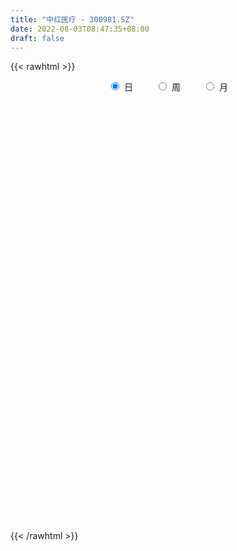 ```yaml
---
title: "中红医疗 - 300981.SZ"
date: 2022-08-03T08:47:35+08:00
draft: false
---
```

{{< rawhtml >}}
    <div style="text-align: center">
        <label style="padding: 1rem;"><input style="margin-right: .5rem" type="radio" name="period" value="D" checked onclick="period_change(this)">日</label>
        <label style="padding: 1rem;"><input style="margin-right: .5rem" type="radio" name="period" value="W" onclick="period_change(this)">周</label>
        <label style="padding: 1rem;"><input style="margin-right: .5rem" type="radio" name="period" value="M" onclick="period_change(this)">月</label>
    </div>
    <div id="chart" style="height: 700px;"></div> 
    <script type="text/javascript">
        const D_v = [256393.72,172253.92,147816.54,125622.82,122790.67,104671.19,64153.68,48024.16,67506.08,60746.45,49383.32,50607.19,59049.89,33648.65,50312.04,42041.07,35559.22,33284.93,43702.5,38813.65,40361.8,66920.63,40305.67,46655.91,24254.39,31380.41,26561.98,27482.94,19386.02,24160.31,41302.45,30517.37,21992.41,26830.93,20445.38,41765.18,22527.05,19802.44,30797.19,33552.38,47949.92,45190.56,31240.08,38818.82,29369.62,28395.24,20129.69,17853.7,19144.11,33870.63,25105.09,21987.36,29066.43,34952.06,31087.12,13733.13,20253.31,22957.65,17553.63,22380.68,17962.88,18557.86,35231.71,23381.16,36420.7,35297.35,40843.28,25411.14,26919.05,20680.69,23519.79,17785.94,16568.09,12794.38,15481.74,20413.28,26339.66,17547.99,10770.23,15386.79,11062.39,18555.82,26339.06,34844.98,50318.6,22431.85,12632.86,17320.08,16522.09,13771.8,14266.79,12981.8,18505.3,13600.38,11298.2,11376.04,10428.42,16001.94,14866.75,19639.7,10689.15,7425.64,9242.33,11439.88,10341.1,12050.51,7472.5,12247.8,11093.77,16244.89,8816.88,6420.46,15825.59,18126.48,12758.07,7872.23,9549.02,9623.04,9987.57,15386.27,36105.76,18239.56,10986.57,15444.52,13707.32,34084.74,17711.7,24548.98,18134.79,9942.35,12758.21,13586.99,11237.34,17486.21,24627.7,16632.73,13793.49,10221.06,11506.7,15511.66,18279.5,22495.67,20374.28,36334.07,37670.27,22677.48,14673.31,11371.99,11824.58,7058.87,11031.82,12222.68,10202.62,12060.77,11431.38,11778.79,8540.4,10630.08,24730.43,11220.29,10670.73,11539.95,9493.85,10802.73,9022.43,11325.75,18879.48,13673.4,11935.15,14095.89,9889.29,76384.86,52217.74,35589.44,46397.74,44775.28,57673.95,39049.2,38189.23,16590.52,14508.03,15698.51,9231.47,13791.32,7838.14,13460.15,9209.76,6672.78,7697.57,7479.93,7022.08,10339.03,7149.91,6459.95,7621.0,7870.52,9367.14,8021.31,9766.61,7608.45,14739.66,12085.99,12343.44,6977.98,8092.6,9195.36,12969.08,9682.01,15118.0,13789.61,12113.04,23111.92,24564.06,17493.87,16410.47,14864.52,8401.8,14125.88,10655.38,7546.01,9585.69,6821.33,7375.13,10916.23,7618.89,7972.34,9611.56,9922.9,7108.04,6727.79,7542.65,7381.84,6327.62,9493.31,7870.12,5733.19,5319.41,6204.92,8000.22,6205.38,12222.29,9895.99,20122.04,45695.86,32724.51,26047.89,16288.66,14591.16,15677.26,21932.46,17666.22,18211.75,18086.97,17531.07,13971.49,12140.03,17164.67,23783.45,50716.29,31011.9,23062.01,28240.52,48794.38,35475.22,50508.8,28471.37,34618.13,42919.22,34299.28,32849.02,26928.8,24811.99,24548.41,28263.82,22183.17,26265.93,25158.35,25497.42,19627.54,19088.65,24056.28,50337.99,32562.72,38434.77,24700.79,24495.8,42038.51,31958.18,25122.77,19262.47,19004.26,20975.98,19140.75,12640.39,15603.6,21994.15,24637.42,16751.09,23972.26,18533.98,21695.25,21899.92,18454.7,24359.28,22260.46,20411.69,13182.16,46086.98]
const D_histogram = [0.0,0.4288547009,0.7335442277,1.5949817291,1.9365278315,1.1883366738,0.6909086236,0.02224363,-0.1341777355,-0.2354449886,-0.3945766913,-0.3433337337,-0.7505345885,-1.0333728089,-1.129183391,-1.4281952783,-1.7182154625,-1.7454404374,-1.5502145921,-1.2286434573,-1.2299499021,-0.6572878826,-0.3258397909,-0.4270556229,-0.4211205928,-0.2822827661,-0.2914169467,-0.393430441,-0.3132036401,-0.3570929226,-0.7105101288,-1.1695024304,-1.3494903466,-1.5405656283,-1.4180995501,-0.850857965,-0.5629609589,-0.2731458433,0.1813527557,0.5699667675,1.1598198665,1.6909933253,1.7663151966,1.7457785956,1.4733570563,0.9799531359,0.7092687192,0.5371468925,0.247615077,0.4415564689,0.5323250369,0.6564781551,0.8911925299,1.1400259303,0.9059864826,0.7534670066,0.6417280962,0.4093348778,0.1017183533,-0.2639561711,-0.6883691108,-0.7722309338,-0.4137620217,-0.2005012483,0.2096900444,0.4009680676,0.8308295399,0.9512045282,0.7459530494,0.3533227731,0.4054742728,0.459608746,0.3700637118,0.21792633,0.2439959861,0.3351672658,0.242705132,0.0145500869,-0.0863400799,-0.4414874422,-0.5113489971,-0.2705740578,0.073124611,0.5020787365,-0.0774748828,-0.5923274689,-0.8455578987,-1.0523474151,-1.2569950341,-1.2546160729,-1.0674115629,-0.9689392838,-0.9756232134,-0.9499164965,-0.8322528797,-0.6899416568,-0.5540238808,-0.6143232737,-0.7770922099,-0.7251109391,-0.8644325774,-0.8450749445,-0.661531217,-0.7163209334,-0.8170712485,-1.0320206203,-1.1543178768,-1.2656601784,-1.104867675,-0.7889897892,-0.5668047159,-0.3173352559,-0.3873125334,-0.7129503529,-0.7110759876,-0.7219336646,-0.628790547,-0.4298771336,-0.2979228084,0.0002519704,-0.27736276,-0.5541560964,-0.6098069004,-0.4300070563,-0.303805984,0.2072646474,0.5372691582,0.8443892107,0.8153693739,0.8714404028,0.9835773324,1.1431567601,1.2544927767,1.4015617637,1.5448072029,1.6146374217,1.4594421863,1.3422368045,1.1778991076,1.1392833053,1.1546444858,1.158918985,1.0774360601,1.2050320631,1.3751054793,1.2515139258,1.0355536547,0.7898045181,0.4675436723,0.2688696886,0.2595678281,0.2858937939,0.280826623,0.3022953055,0.3373053776,0.2180165212,0.1156243527,-0.0738197025,0.0419938244,0.0404743145,0.0904827575,-0.0010711698,-0.0795489496,-0.0293874623,-0.0747439882,-0.0599968321,0.0670906653,0.0746191673,0.1132211771,0.016493608,-0.0030314397,0.7454498965,1.2113129648,1.3024610764,1.5466679215,1.4780034875,1.7169895989,1.6199078579,0.8426080265,0.3702091939,-0.1105252772,-0.6750543523,-0.9974051777,-1.4519258201,-1.6902887397,-2.0020966514,-2.1156679687,-1.991466359,-1.7195670075,-1.4343508219,-1.2213933077,-1.208886538,-1.1788817031,-1.0487270371,-0.8391732297,-0.7248577139,-0.5226901852,-0.3393211966,-0.2850639209,-0.1601253334,-0.2102205954,-0.0848443975,0.1326476825,0.2602409639,0.3733452286,0.4495281875,0.5281838636,0.4428799564,0.1204255637,-0.2102347732,-0.218071662,0.0641308071,0.2872701102,0.2651174594,0.2116693241,0.232184447,0.2629921369,0.4237574038,0.3942935542,0.3489900873,0.27044923,0.1337333484,-0.0121617919,-0.0099920801,0.0063951202,0.0320963002,-0.008622757,0.1000817663,0.0814499904,0.0425096075,0.0106535601,0.014877804,-0.0529890183,0.0118595616,-0.0624295025,-0.0884263138,-0.1649149257,-0.251434517,-0.4540045566,-0.5919381467,-0.9947619151,-1.2428394508,-1.1859965608,-1.7883634096,-2.0094650212,-1.939050411,-1.7649629226,-1.5003660501,-1.208635916,-0.9015884261,-0.6008958788,-0.2968817176,-0.0673108616,0.0922321249,0.2241981656,0.3397469364,0.498162675,0.7244227246,0.8884349832,0.963241864,1.0589825819,1.0729815017,-0.5443676152,-1.4555225733,-1.8819015079,-2.0179966284,-1.9125504764,-1.7372897628,-1.5062676867,-1.2693945916,-0.9535007702,-0.6662824072,-0.3965352488,-0.1273629752,0.1276288026,0.3619890678,0.5786035984,0.7331308017,0.8242932837,0.9207746746,1.0089662724,1.1297115656,1.1955860051,1.2259956403,1.2329790911,1.2227413471,1.2434936846,1.2101867057,1.1445368476,1.0651915324,1.0070735676,0.934932038,0.8377827428,0.7683474431,0.7117896664,0.6199734463,0.5790192838,0.5535408871,0.5499617447,0.5213903595,0.4742728427,0.4405325198,0.413388717,0.4017092147,0.4019718251,0.3666699207,0.3349806255,0.2024305684]
const D_fast = [0.0,0.5360683761,1.0241439599,2.2843268935,3.1100049538,2.6588979646,2.3341970703,1.6710929842,1.4811271848,1.3209986845,1.063222809,1.0286323332,0.4337978313,-0.1073835914,-0.4854900212,-1.1415507281,-1.8611247779,-2.3247098622,-2.5170376648,-2.5026273944,-2.8114213147,-2.4030812659,-2.153093122,-2.3610728597,-2.4604179777,-2.3921508426,-2.4741392598,-2.6745103644,-2.6725844735,-2.8057469866,-3.336791725,-4.0881596343,-4.6055201371,-5.1817368259,-5.4137956353,-5.0592685414,-4.912111775,-4.6905831202,-4.1907463323,-3.6596406286,-2.7798325629,-1.8259107729,-1.3090101024,-0.8931020545,-0.7971843298,-1.0455999662,-1.1389672031,-1.1768023066,-1.4044303528,-1.1000998438,-0.8762500165,-0.5879773596,-0.1304648522,0.4033750307,0.3958322037,0.4316794793,0.4803725929,0.350313094,0.0681261578,-0.3635374093,-0.9600426268,-1.2369621832,-0.9819337765,-0.8187983152,-0.3561845114,-0.0646644713,0.572904386,0.9310805063,0.9123172899,0.6080177068,0.7615377747,0.9305744345,0.9335453282,0.8358895289,0.9229581816,1.0979212777,1.0661354268,0.8416179035,0.7191427167,0.2536234939,0.0559246897,0.2290561145,0.5910359361,1.1455097457,0.5465874057,-0.1163470476,-0.5809669521,-1.0508433223,-1.5697396998,-1.8810147568,-1.9606631376,-2.1044256794,-2.3550154123,-2.5667878195,-2.6571874226,-2.687361614,-2.6899498082,-2.9038300195,-3.2608720082,-3.3901684722,-3.7455982549,-3.937509358,-3.9193484348,-4.1532183845,-4.4582365117,-4.9311910386,-5.3420677643,-5.7698251105,-5.8852495258,-5.7666190874,-5.686135193,-5.5159995471,-5.6828049578,-6.1866803656,-6.3625749972,-6.5539160903,-6.6179706095,-6.5265264795,-6.4690528564,-6.170815085,-6.5177705053,-6.9331028659,-7.141205395,-7.0689073149,-7.0186577387,-6.4557709454,-5.9914491451,-5.4732317899,-5.2984092832,-5.0244781537,-4.6664468909,-4.2210782731,-3.7961190624,-3.2986596345,-2.7692123945,-2.2957228203,-2.0860575091,-1.8677036898,-1.7375666098,-1.4913615857,-1.1873392839,-0.8933350384,-0.7054589483,-0.2766049295,0.2372448565,0.4265317845,0.4694599271,0.42116192,0.2157869923,0.0843304307,0.1399205272,0.2377199415,0.3028594263,0.3999019352,0.5192383517,0.4544536256,0.3809675453,0.1730685645,0.2993805475,0.3079796162,0.3806087485,0.2887870288,0.1904220117,0.2332366334,0.1691941104,0.1689420584,0.3128022222,0.338985516,0.4058928201,0.313288653,0.2930057454,1.2278495557,1.9965408652,2.4133042459,3.0441780713,3.3450145093,4.0132480203,4.3211432439,3.7544954191,3.3746488849,2.8662830945,2.1329904314,1.5612883115,0.7437862141,0.0828511096,-0.7294809649,-1.3719692744,-1.7456342545,-1.9036266548,-1.9769981747,-2.0693889874,-2.3591038522,-2.6238194431,-2.7558465363,-2.7560860363,-2.822984949,-2.7514899667,-2.6529512772,-2.6699599816,-2.5850527275,-2.6877031384,-2.5835380399,-2.3328840392,-2.1402305169,-1.933789945,-1.7452249392,-1.5345232972,-1.5091072153,-1.8014552171,-2.1846742473,-2.2470290517,-1.9487938807,-1.6538370501,-1.6097103361,-1.6102411404,-1.5316799057,-1.4351241816,-1.1684195637,-1.0993100248,-1.0573659698,-1.0682945197,-1.1715770642,-1.3205126525,-1.3208409607,-1.3028549803,-1.2691297253,-1.3120044717,-1.1782795069,-1.1765487851,-1.2048617662,-1.2340544236,-1.2261107287,-1.3072248056,-1.2394113353,-1.3293077749,-1.3774111647,-1.4951285081,-1.6445067286,-1.9605779073,-2.2464960341,-2.8980102812,-3.4567976796,-3.6964539299,-4.745911631,-5.4693794979,-5.8837274905,-6.1508807327,-6.2613753728,-6.2718042176,-6.1901538343,-6.0396852567,-5.8098915249,-5.5971483842,-5.4145473666,-5.2265317844,-5.0260462795,-4.7430898722,-4.3357241414,-3.9496031371,-3.6339857902,-3.2734994268,-2.9912551316,-4.7446961523,-6.0197317537,-6.9165860653,-7.5571803429,-7.92987181,-8.1889335371,-8.3344783827,-8.4149539355,-8.3374353066,-8.2167875454,-8.0461741993,-7.8088426694,-7.521943691,-7.1970861588,-6.8358207286,-6.4980108249,-6.200775022,-5.8740999624,-5.5336667966,-5.130493612,-4.7657226712,-4.4288141259,-4.1135859023,-3.8181383095,-3.4865125509,-3.2172728534,-2.9967884995,-2.8098359316,-2.6161855046,-2.4545940247,-2.3422976341,-2.2196460731,-2.0982564332,-2.0350792917,-1.9312786333,-1.8183718082,-1.6844605144,-1.5826843097,-1.5112336159,-1.4348408089,-1.3586374323,-1.269889631,-1.1691340643,-1.1127684885,-1.0607126273,-1.1426550423]
const D_slow = [0.0,0.1072136752,0.2905997321,0.6893451644,1.1734771223,1.4705612908,1.6432884467,1.6488493542,1.6153049203,1.5564436731,1.4577995003,1.3719660669,1.1843324197,0.9259892175,0.6436933698,0.2866445502,-0.1429093154,-0.5792694248,-0.9668230728,-1.2739839371,-1.5814714126,-1.7457933833,-1.827253331,-1.9340172368,-2.0392973849,-2.1098680765,-2.1827223131,-2.2810799234,-2.3593808334,-2.4486540641,-2.6262815962,-2.9186572038,-3.2560297905,-3.6411711976,-3.9956960851,-4.2084105764,-4.3491508161,-4.4174372769,-4.372099088,-4.2296073961,-3.9396524295,-3.5169040981,-3.075325299,-2.6388806501,-2.270541386,-2.0255531021,-1.8482359223,-1.7139491991,-1.6520454299,-1.5416563126,-1.4085750534,-1.2444555147,-1.0216573822,-0.7366508996,-0.5101542789,-0.3217875273,-0.1613555032,-0.0590217838,-0.0335921955,-0.0995812382,-0.2716735159,-0.4647312494,-0.5681717548,-0.6182970669,-0.5658745558,-0.4656325389,-0.2579251539,-0.0201240219,0.1663642405,0.2546949338,0.356063502,0.4709656885,0.5634816164,0.6179631989,0.6789621954,0.7627540119,0.8234302949,0.8270678166,0.8054827966,0.6951109361,0.5672736868,0.4996301724,0.5179113251,0.6434310092,0.6240622885,0.4759804213,0.2645909466,0.0015040928,-0.3127446657,-0.6263986839,-0.8932515747,-1.1354863956,-1.379392199,-1.6168713231,-1.824934543,-1.9974199572,-2.1359259274,-2.2895067458,-2.4837797983,-2.6650575331,-2.8811656774,-3.0924344136,-3.2578172178,-3.4368974511,-3.6411652633,-3.8991704183,-4.1877498875,-4.5041649321,-4.7803818509,-4.9776292982,-5.1193304771,-5.1986642911,-5.2954924245,-5.4737300127,-5.6514990096,-5.8319824257,-5.9891800625,-6.0966493459,-6.171130048,-6.1710670554,-6.2404077454,-6.3789467695,-6.5313984946,-6.6389002587,-6.7148517547,-6.6630355928,-6.5287183033,-6.3176210006,-6.1137786571,-5.8959185564,-5.6500242233,-5.3642350333,-5.0506118391,-4.7002213982,-4.3140195974,-3.910360242,-3.5454996954,-3.2099404943,-2.9154657174,-2.6306448911,-2.3419837696,-2.0522540234,-1.7828950084,-1.4816369926,-1.1378606228,-0.8249821413,-0.5660937276,-0.3686425981,-0.25175668,-0.1845392579,-0.1196473009,-0.0481738524,0.0220328033,0.0976066297,0.1819329741,0.2364371044,0.2653431926,0.246888267,0.2573867231,0.2675053017,0.2901259911,0.2898581986,0.2699709612,0.2626240957,0.2439380986,0.2289388906,0.2457115569,0.2643663487,0.292671643,0.296795045,0.2960371851,0.4823996592,0.7852279004,1.1108431695,1.4975101499,1.8670110217,2.2962584215,2.7012353859,2.9118873926,3.004439691,2.9768083717,2.8080447837,2.5586934892,2.1957120342,1.7731398493,1.2726156865,0.7436986943,0.2458321045,-0.1840596473,-0.5426473528,-0.8479956797,-1.1502173142,-1.44493774,-1.7071194993,-1.9169128067,-2.0981272351,-2.2287997814,-2.3136300806,-2.3848960608,-2.4249273941,-2.477482543,-2.4986936424,-2.4655317218,-2.4004714808,-2.3071351736,-2.1947531268,-2.0627071608,-1.9519871717,-1.9218807808,-1.9744394741,-2.0289573896,-2.0129246878,-1.9411071603,-1.8748277954,-1.8219104644,-1.7638643527,-1.6981163185,-1.5921769675,-1.493603579,-1.4063560571,-1.3387437496,-1.3053104126,-1.3083508605,-1.3108488806,-1.3092501005,-1.3012260255,-1.3033817147,-1.2783612732,-1.2579987755,-1.2473713737,-1.2447079837,-1.2409885327,-1.2542357873,-1.2512708969,-1.2668782725,-1.2889848509,-1.3302135823,-1.3930722116,-1.5065733507,-1.6545578874,-1.9032483662,-2.2139582289,-2.5104573691,-2.9575482214,-3.4599144767,-3.9446770795,-4.3859178101,-4.7610093227,-5.0631683017,-5.2885654082,-5.4387893779,-5.5130098073,-5.5298375227,-5.5067794915,-5.4507299501,-5.365793216,-5.2412525472,-5.060146866,-4.8380381203,-4.5972276542,-4.3324820088,-4.0642366333,-4.2003285371,-4.5642091804,-5.0346845574,-5.5391837145,-6.0173213336,-6.4516437743,-6.828210696,-7.1455593439,-7.3839345364,-7.5505051382,-7.6496389504,-7.6814796942,-7.6495724936,-7.5590752266,-7.414424327,-7.2311416266,-7.0250683057,-6.794874637,-6.5426330689,-6.2602051775,-5.9613086763,-5.6548097662,-5.3465649934,-5.0408796566,-4.7300062355,-4.4274595591,-4.1413253472,-3.8750274641,-3.6232590722,-3.3895260627,-3.180080377,-2.9879935162,-2.8100460996,-2.655052738,-2.5102979171,-2.3719126953,-2.2344222591,-2.1040746692,-1.9855064586,-1.8753733286,-1.7720261494,-1.6715988457,-1.5711058894,-1.4794384092,-1.3956932528,-1.3450856107]
const D_data = [['2021-04-27', 152.35, 120.9, 120.57, 159.8],['2021-04-28', 122.0, 127.62, 112.0, 132.15],['2021-04-29', 132.0, 128.55, 128.11, 138.88],['2021-04-30', 130.0, 139.7, 128.38, 139.7],['2021-05-06', 142.01, 138.0, 136.11, 147.6],['2021-05-07', 138.0, 124.68, 124.5, 138.0],['2021-05-10', 124.01, 125.42, 121.6, 129.48],['2021-05-11', 123.08, 120.63, 119.0, 123.9],['2021-05-12', 118.0, 125.0, 116.12, 126.4],['2021-05-13', 123.87, 125.07, 122.83, 129.37],['2021-05-14', 125.52, 123.6, 122.3, 127.5],['2021-05-17', 124.92, 125.85, 123.99, 129.18],['2021-05-18', 124.01, 118.88, 118.15, 124.08],['2021-05-19', 117.8, 118.0, 117.12, 120.3],['2021-05-20', 117.0, 118.56, 114.84, 120.48],['2021-05-21', 117.51, 113.98, 113.8, 117.81],['2021-05-24', 113.0, 111.24, 109.94, 113.0],['2021-05-25', 112.99, 112.23, 112.11, 114.89],['2021-05-26', 111.23, 114.04, 109.5, 115.15],['2021-05-27', 113.5, 115.75, 113.0, 116.36],['2021-05-28', 115.7, 111.38, 111.18, 115.7],['2021-05-31', 113.67, 119.13, 112.99, 120.98],['2021-06-01', 117.0, 117.91, 115.78, 119.48],['2021-06-02', 115.01, 112.54, 112.12, 115.84],['2021-06-03', 112.6, 113.0, 112.01, 113.95],['2021-06-04', 112.8, 114.48, 112.5, 116.33],['2021-06-07', 113.66, 112.44, 112.2, 114.0],['2021-06-08', 112.64, 110.38, 110.0, 113.57],['2021-06-09', 110.39, 111.99, 109.51, 112.2],['2021-06-10', 112.42, 109.92, 109.8, 112.45],['2021-06-11', 108.66, 104.17, 103.82, 109.6],['2021-06-15', 103.02, 99.49, 99.25, 103.59],['2021-06-16', 99.0, 99.8, 97.56, 100.96],['2021-06-17', 99.16, 97.0, 96.69, 99.79],['2021-06-18', 96.25, 99.01, 96.23, 99.28],['2021-06-21', 98.49, 104.96, 98.16, 107.63],['2021-06-22', 104.47, 102.6, 102.5, 104.47],['2021-06-23', 102.64, 103.23, 101.22, 103.85],['2021-06-24', 102.63, 106.65, 101.7, 107.98],['2021-06-25', 106.42, 107.8, 105.09, 109.88],['2021-06-28', 107.0, 113.09, 106.81, 115.8],['2021-06-29', 112.67, 116.01, 112.26, 117.2],['2021-06-30', 114.5, 112.86, 112.55, 114.84],['2021-07-01', 113.5, 112.81, 112.79, 119.18],['2021-07-02', 110.88, 109.8, 109.08, 113.35],['2021-07-05', 109.15, 105.63, 104.8, 110.7],['2021-07-06', 106.5, 106.75, 104.01, 107.4],['2021-07-07', 104.3, 107.03, 104.3, 107.88],['2021-07-08', 107.07, 104.38, 104.16, 107.86],['2021-07-09', 104.31, 110.23, 104.3, 111.28],['2021-07-12', 110.15, 109.89, 108.7, 112.62],['2021-07-13', 109.67, 111.18, 106.82, 111.18],['2021-07-14', 111.0, 114.0, 109.94, 115.5],['2021-07-15', 115.0, 116.18, 112.5, 118.5],['2021-07-16', 114.6, 110.9, 110.8, 115.79],['2021-07-19', 110.2, 111.48, 110.0, 112.69],['2021-07-20', 113.0, 111.8, 111.8, 115.48],['2021-07-21', 110.11, 109.76, 108.62, 110.79],['2021-07-22', 109.66, 107.55, 107.18, 109.7],['2021-07-23', 107.31, 104.92, 103.6, 108.12],['2021-07-26', 104.5, 101.63, 99.67, 104.5],['2021-07-27', 101.1, 103.88, 100.23, 104.68],['2021-07-28', 103.98, 109.62, 103.98, 111.88],['2021-07-29', 108.81, 109.02, 106.05, 110.05],['2021-07-30', 107.98, 113.1, 107.5, 114.89],['2021-08-02', 115.2, 112.16, 111.81, 118.0],['2021-08-03', 111.88, 117.28, 111.55, 117.71],['2021-08-04', 117.0, 115.59, 113.6, 117.0],['2021-08-05', 115.88, 111.97, 111.8, 117.87],['2021-08-06', 110.98, 108.47, 108.2, 112.78],['2021-08-09', 107.9, 113.47, 106.92, 115.28],['2021-08-10', 113.52, 114.19, 112.0, 114.78],['2021-08-11', 114.8, 112.7, 112.65, 115.15],['2021-08-12', 111.71, 111.58, 111.5, 113.38],['2021-08-13', 111.86, 113.75, 111.13, 113.84],['2021-08-16', 114.38, 115.22, 112.17, 115.8],['2021-08-17', 115.52, 113.26, 112.43, 117.2],['2021-08-18', 112.39, 110.91, 109.81, 113.8],['2021-08-19', 110.8, 111.7, 110.11, 112.96],['2021-08-20', 112.18, 107.17, 106.89, 112.18],['2021-08-23', 106.43, 109.3, 106.43, 109.9],['2021-08-24', 109.0, 113.42, 108.53, 113.91],['2021-08-25', 113.41, 116.29, 113.01, 117.48],['2021-08-26', 117.26, 119.77, 115.11, 119.77],['2021-08-27', 113.2, 106.98, 106.86, 113.48],['2021-08-30', 106.0, 104.63, 104.23, 107.77],['2021-08-31', 104.66, 105.3, 104.02, 106.5],['2021-09-01', 105.3, 103.89, 102.15, 105.6],['2021-09-02', 103.53, 101.85, 101.29, 103.69],['2021-09-03', 101.8, 102.82, 100.88, 102.84],['2021-09-06', 102.67, 104.61, 101.65, 104.97],['2021-09-07', 105.0, 103.31, 103.01, 105.0],['2021-09-08', 103.29, 101.28, 100.98, 103.29],['2021-09-09', 101.3, 100.75, 99.7, 101.48],['2021-09-10', 100.63, 101.33, 99.77, 101.43],['2021-09-13', 101.34, 101.46, 101.12, 102.96],['2021-09-14', 101.31, 101.34, 100.3, 102.3],['2021-09-15', 101.25, 98.3, 97.86, 101.33],['2021-09-16', 98.2, 95.51, 95.41, 98.21],['2021-09-17', 95.5, 96.93, 91.68, 97.24],['2021-09-22', 94.98, 93.26, 93.2, 95.98],['2021-09-23', 93.9, 93.81, 93.6, 94.88],['2021-09-24', 94.38, 95.36, 93.71, 95.99],['2021-09-27', 95.36, 91.69, 91.01, 95.36],['2021-09-28', 91.15, 89.57, 89.51, 91.68],['2021-09-29', 89.52, 86.0, 86.0, 89.56],['2021-09-30', 85.0, 84.79, 84.07, 85.49],['2021-10-08', 84.1, 82.7, 82.56, 84.8],['2021-10-11', 82.55, 84.63, 82.55, 85.35],['2021-10-12', 84.65, 86.41, 83.34, 87.49],['2021-10-13', 85.62, 85.43, 84.3, 86.41],['2021-10-14', 85.69, 85.96, 85.07, 86.75],['2021-10-15', 85.0, 81.41, 81.23, 85.0],['2021-10-18', 80.52, 75.92, 75.78, 80.62],['2021-10-19', 75.92, 77.78, 75.04, 77.97],['2021-10-20', 77.79, 76.2, 75.9, 77.8],['2021-10-21', 76.15, 76.34, 75.81, 77.42],['2021-10-22', 76.1, 77.17, 75.83, 77.5],['2021-10-25', 76.99, 76.06, 75.06, 77.17],['2021-10-26', 76.14, 78.31, 75.22, 79.82],['2021-10-27', 75.08, 70.15, 69.9, 75.78],['2021-10-28', 70.0, 67.42, 66.88, 70.0],['2021-10-29', 68.0, 67.9, 67.25, 68.58],['2021-11-01', 68.2, 69.83, 67.8, 70.96],['2021-11-02', 69.69, 68.74, 68.03, 70.76],['2021-11-03', 69.99, 74.3, 69.56, 75.6],['2021-11-04', 72.99, 73.67, 72.8, 74.6],['2021-11-05', 73.8, 74.75, 72.52, 76.89],['2021-11-08', 74.35, 71.07, 70.14, 74.7],['2021-11-09', 72.01, 72.03, 71.37, 72.27],['2021-11-10', 71.85, 73.11, 71.3, 73.49],['2021-11-11', 72.71, 74.51, 72.5, 74.6],['2021-11-12', 74.52, 74.86, 73.71, 75.0],['2021-11-15', 74.98, 76.38, 74.8, 76.99],['2021-11-16', 76.51, 77.66, 75.07, 78.86],['2021-11-17', 77.68, 78.0, 76.45, 78.0],['2021-11-18', 77.9, 75.65, 75.62, 78.28],['2021-11-19', 75.64, 76.03, 74.74, 76.17],['2021-11-22', 76.03, 75.25, 74.45, 76.48],['2021-11-23', 75.25, 76.81, 74.66, 76.98],['2021-11-24', 77.18, 77.99, 75.97, 78.14],['2021-11-25', 78.8, 78.52, 77.77, 79.98],['2021-11-26', 78.6, 77.86, 77.8, 80.3],['2021-11-29', 81.0, 81.29, 79.91, 84.67],['2021-11-30', 80.31, 83.48, 79.41, 84.56],['2021-12-01', 82.38, 80.84, 80.5, 82.79],['2021-12-02', 81.01, 79.58, 79.3, 82.29],['2021-12-03', 79.45, 78.62, 77.77, 79.45],['2021-12-06', 78.12, 76.58, 76.51, 78.8],['2021-12-07', 76.63, 76.98, 76.04, 77.24],['2021-12-08', 77.5, 78.98, 77.0, 78.98],['2021-12-09', 78.7, 79.68, 78.38, 80.25],['2021-12-10', 79.5, 79.57, 78.87, 80.28],['2021-12-13', 80.0, 80.19, 79.31, 80.96],['2021-12-14', 80.2, 80.79, 79.51, 81.59],['2021-12-15', 80.85, 78.88, 78.8, 80.85],['2021-12-16', 78.93, 78.66, 77.63, 79.07],['2021-12-17', 79.22, 76.83, 76.75, 79.27],['2021-12-20', 77.25, 80.48, 76.6, 81.5],['2021-12-21', 79.84, 79.39, 78.55, 80.0],['2021-12-22', 79.4, 80.26, 79.01, 80.8],['2021-12-23', 80.08, 78.45, 78.39, 80.97],['2021-12-24', 78.31, 78.16, 77.12, 79.43],['2021-12-27', 77.85, 79.69, 77.76, 80.55],['2021-12-28', 79.88, 78.5, 78.42, 80.24],['2021-12-29', 78.4, 79.15, 77.81, 80.8],['2021-12-30', 79.3, 80.98, 79.18, 81.49],['2021-12-31', 81.5, 79.94, 79.83, 81.55],['2022-01-04', 79.98, 80.57, 79.93, 81.48],['2022-01-05', 80.51, 78.81, 77.88, 80.51],['2022-01-06', 78.25, 79.51, 78.18, 79.78],['2022-01-07', 80.0, 91.47, 79.76, 94.56],['2022-01-10', 90.22, 92.1, 89.2, 94.36],['2022-01-11', 91.15, 90.06, 87.87, 92.1],['2022-01-12', 89.99, 94.22, 88.51, 96.12],['2022-01-13', 93.8, 92.23, 92.03, 99.66],['2022-01-14', 91.95, 98.13, 90.51, 100.8],['2022-01-17', 99.99, 96.0, 95.65, 100.0],['2022-01-18', 94.97, 86.49, 86.49, 94.97],['2022-01-19', 86.3, 87.83, 85.5, 88.79],['2022-01-20', 88.01, 85.67, 85.66, 88.72],['2022-01-21', 86.06, 81.88, 81.8, 86.83],['2022-01-24', 81.3, 82.22, 80.77, 83.09],['2022-01-25', 82.32, 77.81, 77.5, 83.19],['2022-01-26', 78.16, 77.66, 77.0, 79.44],['2022-01-27', 77.99, 73.98, 73.98, 78.35],['2022-01-28', 74.47, 73.8, 73.01, 75.36],['2022-02-07', 74.91, 75.23, 74.18, 75.58],['2022-02-08', 75.22, 76.67, 74.8, 77.33],['2022-02-09', 76.67, 77.03, 76.0, 77.18],['2022-02-10', 77.03, 76.31, 76.19, 77.29],['2022-02-11', 75.81, 73.29, 73.29, 76.29],['2022-02-14', 72.6, 72.48, 71.75, 73.7],['2022-02-15', 72.49, 73.05, 71.71, 73.3],['2022-02-16', 73.22, 73.95, 72.67, 74.57],['2022-02-17', 73.95, 72.72, 72.6, 74.24],['2022-02-18', 72.37, 73.87, 71.9, 74.32],['2022-02-21', 73.8, 74.01, 72.98, 74.3],['2022-02-22', 73.68, 72.45, 71.71, 73.68],['2022-02-23', 72.45, 73.3, 72.38, 73.8],['2022-02-24', 73.06, 70.81, 69.71, 74.45],['2022-02-25', 71.24, 72.74, 71.24, 73.68],['2022-02-28', 72.71, 74.49, 71.87, 74.5],['2022-03-01', 74.49, 74.11, 73.53, 74.87],['2022-03-02', 73.79, 74.5, 73.08, 74.86],['2022-03-03', 74.5, 74.56, 73.81, 75.33],['2022-03-04', 73.98, 75.1, 73.91, 76.3],['2022-03-07', 75.01, 73.13, 72.99, 75.2],['2022-03-08', 73.38, 69.0, 68.89, 73.55],['2022-03-09', 69.05, 66.81, 64.58, 69.98],['2022-03-10', 69.3, 69.48, 67.98, 69.83],['2022-03-11', 68.6, 73.51, 68.2, 73.6],['2022-03-14', 74.3, 74.0, 74.0, 76.88],['2022-03-15', 72.75, 71.42, 71.01, 75.6],['2022-03-16', 72.6, 70.75, 67.3, 73.27],['2022-03-17', 71.49, 71.51, 70.41, 73.42],['2022-03-18', 70.91, 71.73, 70.32, 72.3],['2022-03-21', 71.5, 73.92, 71.5, 74.96],['2022-03-22', 73.95, 72.0, 71.7, 73.95],['2022-03-23', 72.01, 71.69, 71.4, 72.79],['2022-03-24', 71.16, 70.99, 69.79, 72.5],['2022-03-25', 71.2, 69.65, 69.6, 71.37],['2022-03-28', 68.7, 68.63, 68.01, 70.15],['2022-03-29', 68.96, 69.9, 68.34, 71.45],['2022-03-30', 69.85, 69.94, 68.4, 70.39],['2022-03-31', 69.54, 70.0, 69.39, 71.36],['2022-04-01', 69.17, 68.95, 67.61, 69.3],['2022-04-06', 69.04, 70.86, 69.03, 71.27],['2022-04-07', 70.92, 69.4, 69.38, 71.27],['2022-04-08', 70.2, 68.86, 67.89, 70.2],['2022-04-11', 68.8, 68.6, 68.28, 70.23],['2022-04-12', 69.0, 68.81, 67.25, 69.5],['2022-04-13', 68.01, 67.54, 67.41, 68.86],['2022-04-14', 67.71, 69.0, 67.54, 69.5],['2022-04-15', 68.66, 67.03, 66.82, 68.94],['2022-04-18', 66.98, 67.12, 65.18, 67.29],['2022-04-19', 66.9, 65.92, 65.6, 67.18],['2022-04-20', 66.6, 64.99, 64.85, 66.66],['2022-04-21', 64.3, 62.26, 62.25, 65.38],['2022-04-22', 62.43, 61.5, 61.11, 62.43],['2022-04-25', 60.0, 55.82, 54.0, 60.8],['2022-04-26', 54.2, 54.8, 54.2, 56.88],['2022-04-27', 53.99, 56.79, 53.0, 57.42],['2022-04-28', 53.84, 45.46, 45.43, 53.84],['2022-04-29', 44.02, 46.02, 44.02, 46.28],['2022-05-05', 45.93, 47.15, 45.26, 48.15],['2022-05-06', 46.3, 47.03, 46.1, 47.45],['2022-05-09', 47.02, 47.39, 46.91, 48.15],['2022-05-10', 47.21, 47.45, 46.63, 47.67],['2022-05-11', 47.44, 47.68, 47.3, 48.88],['2022-05-12', 47.7, 47.88, 47.44, 48.8],['2022-05-13', 48.1, 48.42, 47.75, 49.17],['2022-05-16', 48.44, 48.0, 47.7, 49.16],['2022-05-17', 48.11, 47.4, 46.79, 48.37],['2022-05-18', 47.5, 47.19, 46.91, 47.83],['2022-05-19', 46.5, 47.11, 46.17, 47.19],['2022-05-20', 47.5, 47.97, 47.2, 48.28],['2022-05-23', 48.47, 49.62, 48.07, 49.99],['2022-05-24', 51.91, 49.84, 49.54, 52.88],['2022-05-25', 49.94, 49.44, 48.73, 50.66],['2022-05-26', 49.8, 50.34, 48.03, 50.35],['2022-05-27', 50.9, 49.87, 49.65, 50.9],['2022-05-30', 25.53, 24.69, 24.61, 25.6],['2022-05-31', 24.7, 25.25, 24.52, 25.26],['2022-06-01', 25.25, 25.67, 24.96, 26.45],['2022-06-02', 25.89, 25.46, 25.11, 25.96],['2022-06-06', 25.47, 26.0, 25.47, 26.33],['2022-06-07', 25.8, 25.28, 25.07, 25.95],['2022-06-08', 25.27, 24.83, 24.53, 25.38],['2022-06-09', 24.88, 24.06, 24.01, 24.88],['2022-06-10', 23.87, 24.62, 23.72, 24.65],['2022-06-13', 24.36, 24.18, 23.95, 24.59],['2022-06-14', 24.19, 23.96, 23.27, 24.2],['2022-06-15', 23.96, 24.11, 23.96, 24.44],['2022-06-16', 24.14, 24.26, 24.07, 24.52],['2022-06-17', 24.1, 24.44, 23.76, 24.48],['2022-06-20', 24.58, 24.75, 24.4, 24.9],['2022-06-21', 24.87, 24.46, 24.27, 24.9],['2022-06-22', 24.65, 23.94, 23.91, 24.67],['2022-06-23', 23.94, 24.23, 23.63, 24.25],['2022-06-24', 24.29, 24.45, 24.23, 24.67],['2022-06-27', 24.6, 25.37, 24.44, 25.58],['2022-06-28', 25.58, 25.25, 24.8, 25.58],['2022-06-29', 25.22, 25.21, 25.1, 25.82],['2022-06-30', 25.21, 25.22, 25.1, 25.5],['2022-07-01', 25.35, 25.24, 25.08, 25.6],['2022-07-04', 25.5, 25.95, 25.33, 26.15],['2022-07-05', 26.0, 25.57, 25.36, 26.17],['2022-07-06', 25.6, 25.23, 25.09, 25.6],['2022-07-07', 25.23, 24.98, 24.78, 25.23],['2022-07-08', 24.99, 25.17, 24.95, 25.43],['2022-07-11', 25.06, 24.92, 24.7, 25.55],['2022-07-12', 25.0, 24.39, 24.34, 25.1],['2022-07-13', 24.41, 24.49, 24.21, 24.65],['2022-07-14', 24.49, 24.49, 24.33, 24.8],['2022-07-15', 24.46, 23.79, 23.79, 24.52],['2022-07-18', 23.8, 24.18, 23.52, 24.22],['2022-07-19', 24.17, 24.3, 23.97, 24.4],['2022-07-20', 24.38, 24.61, 24.37, 24.76],['2022-07-21', 24.51, 24.33, 24.32, 24.84],['2022-07-22', 24.41, 24.0, 23.81, 24.65],['2022-07-25', 24.07, 24.04, 24.01, 24.59],['2022-07-26', 24.05, 24.04, 23.66, 24.23],['2022-07-27', 24.02, 24.21, 23.83, 24.3],['2022-07-28', 24.25, 24.42, 24.21, 24.77],['2022-07-29', 24.54, 23.97, 23.86, 24.58],['2022-08-01', 23.97, 23.91, 23.5, 24.02],['2022-08-02', 23.83, 22.22, 22.0, 23.9]]
const W_v = [702087.0,227461.86,289813.69,235658.84,191722.1,209517.01,138893.7,99786.09,148444.24,192569.0,119393.37,142198.06,96878.4,131554.31,149151.51,86149.94,90457.95,141120.85,82678.68,70652.47,72312.85,27357.12,41303.99,12247.8,58401.59,57928.84,90705.73,105497.26,65659.68,82761.19,88167.81,122727.12,52340.57,54441.42,67655.25,63703.79,112305.19,236654.15,124035.49,53530.84,39211.39,38468.52,52222.02,49578.46,73814.58,81734.72,48734.29,43494.15,23758.73,38615.54,31463.12,120660.69,42336.55,88078.85,78894.23,156814.17,163249.77,171614.45,126073.32,113428.24,170532.07,137386.19,90354.87,105590.0,107386.05,59269.14]
const W_histogram = [0.0,-0.9585413105,-1.5758264819,-2.4882710295,-3.084212632,-3.0797458484,-3.5479643844,-3.9511606349,-3.3932040581,-2.6876526545,-2.0206458715,-1.3928420075,-1.2437331855,-0.4959848336,-0.2285928497,0.3566579967,0.3527664152,0.3868066224,0.1885995601,0.0251780563,-0.2936404958,-0.5118726572,-1.22881144,-1.676772257,-1.8777842154,-2.0974582927,-2.6335360638,-2.3050843555,-1.8768576003,-1.336617671,-0.7093242438,-0.1270193355,0.4089771141,0.6514311783,0.9554418678,1.3086386182,2.2933886515,3.306342704,2.8142752621,1.9196605038,1.2983584907,0.9475353214,0.6733459518,0.6827515782,0.6157800944,0.4909188299,0.3160546037,0.2063641853,0.1817320291,0.1002470631,-0.2489544057,-1.3820680112,-1.8916195808,-1.9550609154,-1.8485318199,-1.4868682949,-2.6599043134,-3.2231229911,-3.3251293125,-3.1130053258,-2.658237491,-2.1240494043,-1.6468452659,-1.1251498129,-0.6156679988,-0.2489124854]
const W_fast = [0.0,-1.1981766382,-2.20941843,-3.743930735,-5.1109254955,-5.876395174,-7.2316048061,-8.6225912153,-8.9129356531,-8.8792974131,-8.7174520979,-8.4378587359,-8.5996832102,-7.9759310667,-7.7656872953,-7.0912719497,-7.0069719273,-6.8762300645,-7.0272872368,-7.1844142266,-7.5766429027,-7.9228432283,-8.9469848712,-9.8141387523,-10.4845967647,-11.2286354151,-12.4230972021,-12.6709165828,-12.7119042276,-12.505818716,-12.0558563498,-11.5053062754,-10.8670655473,-10.4617536885,-9.9188825321,-9.2385261271,-7.6804289309,-5.8408892024,-5.6293878288,-6.0440874611,-6.3407998516,-6.4547391905,-6.5605920721,-6.3804985512,-6.2935250114,-6.2956565684,-6.3915071437,-6.4496065158,-6.4288056647,-6.485228865,-6.8966689351,-8.3752995435,-9.3577560083,-9.9099625717,-10.2655664312,-10.27561998,-12.1136320768,-13.4826315023,-14.4159201518,-14.9820474966,-15.1918390345,-15.1886632989,-15.123170477,-14.8827624772,-14.5271976628,-14.2226702708]
const W_slow = [0.0,-0.2396353276,-0.6335919481,-1.2556597055,-2.0267128635,-2.7966493256,-3.6836404217,-4.6714305804,-5.519731595,-6.1916447586,-6.6968062265,-7.0450167283,-7.3559500247,-7.4799462331,-7.5370944455,-7.4479299464,-7.3597383426,-7.263036687,-7.2158867969,-7.2095922829,-7.2830024068,-7.4109705711,-7.7181734311,-8.1373664954,-8.6068125492,-9.1311771224,-9.7895611384,-10.3658322272,-10.8350466273,-11.1692010451,-11.346532106,-11.3782869399,-11.2760426614,-11.1131848668,-10.8743243998,-10.5471647453,-9.9738175824,-9.1472319064,-8.4436630909,-7.9637479649,-7.6391583423,-7.4022745119,-7.233938024,-7.0632501294,-6.9093051058,-6.7865753983,-6.7075617474,-6.6559707011,-6.6105376938,-6.585475928,-6.6477145295,-6.9932315323,-7.4661364275,-7.9549016563,-8.4170346113,-8.788751685,-9.4537277634,-10.2595085112,-11.0907908393,-11.8690421707,-12.5336015435,-13.0646138946,-13.4763252111,-13.7576126643,-13.911529664,-13.9737577853]
const W_data = [['2021-04-30', 152.35, 139.7, 112.0, 159.8],['2021-05-07', 142.01, 124.68, 124.5, 147.6],['2021-05-14', 124.01, 123.6, 116.12, 129.48],['2021-05-21', 124.92, 113.98, 113.8, 129.18],['2021-05-28', 113.0, 111.38, 109.5, 116.36],['2021-06-04', 113.67, 114.48, 112.01, 120.98],['2021-06-11', 113.66, 104.17, 103.82, 114.0],['2021-06-18', 103.02, 99.01, 96.23, 103.59],['2021-06-25', 98.49, 107.8, 98.16, 109.88],['2021-07-02', 107.0, 109.8, 106.81, 119.18],['2021-07-09', 109.15, 110.23, 104.01, 111.28],['2021-07-16', 110.15, 110.9, 106.82, 118.5],['2021-07-23', 110.2, 104.92, 103.6, 115.48],['2021-07-30', 104.5, 113.1, 99.67, 114.89],['2021-08-06', 115.2, 108.47, 108.2, 118.0],['2021-08-13', 107.9, 113.75, 106.92, 115.28],['2021-08-20', 114.38, 107.17, 106.89, 117.2],['2021-08-27', 106.43, 106.98, 106.43, 119.77],['2021-09-03', 106.0, 102.82, 100.88, 107.77],['2021-09-10', 102.67, 101.33, 99.7, 105.0],['2021-09-17', 101.34, 96.93, 91.68, 102.96],['2021-09-24', 94.98, 95.36, 93.2, 95.99],['2021-09-30', 95.36, 84.79, 84.07, 95.36],['2021-10-08', 84.1, 82.7, 82.56, 84.8],['2021-10-15', 82.55, 81.41, 81.23, 87.49],['2021-10-22', 80.52, 77.17, 75.04, 80.62],['2021-10-29', 76.99, 67.9, 66.88, 79.82],['2021-11-05', 68.2, 74.75, 67.8, 76.89],['2021-11-12', 74.35, 74.86, 70.14, 75.0],['2021-11-19', 74.98, 76.03, 74.74, 78.86],['2021-11-26', 76.03, 77.86, 74.45, 80.3],['2021-12-03', 81.0, 78.62, 77.77, 84.67],['2021-12-10', 78.12, 79.57, 76.04, 80.28],['2021-12-17', 80.0, 76.83, 76.75, 81.59],['2021-12-24', 77.25, 78.16, 76.6, 81.5],['2021-12-31', 77.85, 79.94, 77.76, 81.55],['2022-01-07', 79.98, 91.47, 77.88, 94.56],['2022-01-14', 90.22, 98.13, 87.87, 100.8],['2022-01-21', 99.99, 81.88, 81.8, 100.0],['2022-01-28', 81.3, 73.8, 73.01, 83.19],['2022-02-11', 74.91, 73.29, 73.29, 77.33],['2022-02-18', 72.6, 73.87, 71.71, 74.57],['2022-02-25', 73.8, 72.74, 69.71, 74.45],['2022-03-04', 72.71, 75.1, 71.87, 76.3],['2022-03-11', 75.01, 73.51, 64.58, 75.2],['2022-03-18', 74.3, 71.73, 67.3, 76.88],['2022-03-25', 71.5, 69.65, 69.6, 74.96],['2022-04-01', 68.7, 68.95, 67.61, 71.45],['2022-04-08', 69.04, 68.86, 67.89, 71.27],['2022-04-15', 68.8, 67.03, 66.82, 70.23],['2022-04-22', 66.98, 61.5, 61.11, 67.29],['2022-04-29', 60.0, 46.02, 44.02, 60.8],['2022-05-06', 45.93, 47.03, 45.26, 48.15],['2022-05-13', 47.02, 48.42, 46.63, 49.17],['2022-05-20', 48.44, 47.97, 46.17, 49.16],['2022-05-27', 48.47, 49.87, 48.03, 52.88],['2022-06-02', 25.53, 25.46, 24.52, 26.45],['2022-06-10', 25.47, 24.62, 23.72, 26.33],['2022-06-17', 24.36, 24.44, 23.27, 24.59],['2022-06-24', 24.58, 24.45, 23.63, 24.9],['2022-07-01', 24.6, 25.24, 24.44, 25.82],['2022-07-08', 25.5, 25.17, 24.78, 26.17],['2022-07-15', 25.06, 23.79, 23.79, 25.55],['2022-07-22', 23.8, 24.0, 23.52, 24.84],['2022-07-29', 24.07, 23.97, 23.66, 24.77],['2022-08-05', 23.97, 22.22, 22.0, 24.02]]
const M_v = [702087.0,1011577.1200000001,654100.9699999999,558212.58,501944.9599999999,259240.4000000001,219283.96,416090.28,286863.81,526525.67,142245.37,275401.2000000001,224109.64,450393.4,636132.45,465212.91,59269.14]
const M_histogram = [0.0,-1.3127293447,-2.4638520012,-3.032270356,-3.7118463735,-5.2281318211,-6.9464284281,-6.613273909,-6.2168948209,-5.9534230097,-5.3376228334,-4.8516813028,-5.7053548183,-7.1360637571,-7.5136043132,-7.2719805563,-6.670277437]
const M_fast = [0.0,-1.6409116809,-3.4079973377,-4.7344832814,-6.3420208923,-9.1653392952,-12.6202430092,-13.9404069674,-15.0982515845,-16.3231355258,-17.0417410578,-17.7687198529,-20.048732073,-23.2634569511,-25.5193985855,-27.0957699676,-28.1616362075]
const M_slow = [0.0,-0.3281823362,-0.9441453365,-1.7022129255,-2.6301745188,-3.9372074741,-5.6738145811,-7.3271330584,-8.8813567636,-10.369712516,-11.7041182244,-12.9170385501,-14.3433772547,-16.127393194,-18.0057942723,-19.8237894113,-21.4913587706]
const M_data = [['2021-04-30', 152.35, 139.7, 112.0, 159.8],['2021-05-31', 142.01, 119.13, 109.5, 147.6],['2021-06-30', 117.0, 112.86, 96.23, 119.48],['2021-07-30', 113.5, 113.1, 99.67, 119.18],['2021-08-31', 115.2, 105.3, 104.02, 119.77],['2021-09-30', 105.3, 84.79, 84.07, 105.6],['2021-10-29', 84.1, 67.9, 66.88, 87.49],['2021-11-30', 68.2, 83.48, 67.8, 84.67],['2021-12-31', 82.38, 79.94, 76.04, 82.79],['2022-01-28', 79.98, 73.8, 73.01, 100.8],['2022-02-28', 74.91, 74.49, 69.71, 77.33],['2022-03-31', 74.49, 70.0, 64.58, 76.88],['2022-04-29', 69.17, 46.02, 44.02, 71.27],['2022-05-31', 45.93, 25.25, 24.52, 52.88],['2022-06-30', 25.25, 25.22, 23.27, 26.45],['2022-07-29', 25.35, 23.97, 23.52, 26.17],['2022-08-31', 23.97, 22.22, 22.0, 24.02]]
        const D_a = [null,112.0,null,null,null,null,null,null,null,129.37,null,null,null,null,null,null,109.94,null,null,null,null,120.98,null,null,null,null,null,null,null,null,null,null,null,null,96.23,null,null,null,null,null,null,null,null,119.18,null,null,null,null,104.16,null,null,null,null,118.5,null,null,null,null,null,null,99.67,null,null,null,null,118.0,null,null,null,null,106.92,null,null,null,null,null,117.2,null,null,null,null,null,null,null,null,null,null,null,null,null,null,null,null,null,null,null,null,null,null,null,null,null,null,null,null,null,null,null,null,null,null,null,null,null,null,null,null,null,null,null,null,66.88,null,null,null,null,null,null,null,null,null,null,null,null,null,null,null,null,null,null,null,null,null,84.67,null,null,null,null,null,76.04,null,null,null,null,81.59,null,null,null,null,null,null,null,77.12,null,null,null,null,null,null,null,null,null,null,null,null,null,100.8,null,null,null,null,null,null,null,null,null,null,null,null,null,null,null,null,71.71,null,null,null,null,null,null,null,null,null,null,null,null,null,null,null,null,null,null,76.88,null,null,null,null,null,null,null,null,null,null,null,null,null,67.61,null,null,null,70.23,null,null,null,null,null,null,null,null,null,null,null,null,null,44.02,null,null,null,null,null,null,null,null,null,null,null,null,null,52.88,null,null,null,null,null,null,null,null,null,null,null,null,null,23.27,null,null,null,null,null,null,null,null,null,null,null,null,null,null,26.17,null,null,null,null,null,null,null,null,23.52,null,null,null,null,null,null,null,24.77,null,null,null]
const W_a = [null,null,null,null,null,null,null,96.23,null,null,null,118.5,null,null,null,null,null,null,null,null,null,null,null,null,null,null,66.88,null,null,null,null,null,null,null,null,null,null,100.8,null,null,null,null,null,null,null,null,null,null,null,null,null,null,null,null,null,null,null,null,23.27,null,null,null,null,null,null,null]
const M_a = [null,null,null,null,null,null,66.88,null,null,null,null,null,null,null,null,null,null]
        const D_b = [[{ coord: ['2021-04-28', 120.98] }, { coord: ['2021-08-17', 112.0] }],[{ coord: ['2021-10-28', 81.59] }, { coord: ['2022-03-14', 76.04] }],[{ coord: ['2022-06-14', 24.77] }, { coord: ['2022-07-28', 23.52] }]]
const W_b = [[{ coord: ['2021-06-18', 100.8] }, { coord: ['2022-01-14', 96.23] }]]
const M_b = []
    </script>
{{< /rawhtml >}}